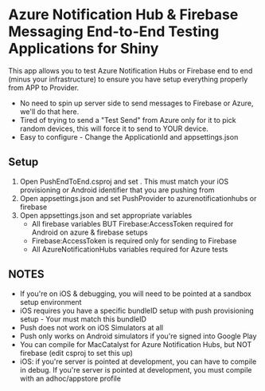 ﻿# Azure Notification Hub & Firebase Messaging End-to-End Testing Applications for Shiny

This app allows you to test Azure Notification Hubs or Firebase end to end (minus your infrastructure)
to ensure you have setup everything properly from APP to Provider.

* No need to spin up server side to send messages to Firebase or Azure, we'll do that here.
* Tired of trying to send a "Test Send" from Azure only for it to pick random devices, this will force it to send to YOUR device.
* Easy to configure - Change the ApplicationId and appsettings.json

## Setup

1. Open PushEndToEnd.csproj and set <ApplicationId>.  This must match your iOS provisioning or Android identifier that you are pushing from
2. Open appsettings.json and set PushProvider to azurenotificationhubs or firebase
3. Open appsettings.json and set appropriate variables
    * All firebase variables BUT Firebase:AccessToken required for Android on azure & firebase setups
    * Firebase:AccessToken is required only for sending to Firebase
    * All AzureNotificationHubs variables required for Azure tests

## NOTES
* If you're on iOS & debugging, you will need to be pointed at a sandbox setup environment
* iOS requires you have a specific bundleID setup with push provisioning setup - Your <ApplicationId> must match this bundleID
* Push does not work on iOS Simulators at all
* Push only works on Android simulators if you're signed into Google Play
* You can compile for MacCatalyst for Azure Notification Hubs, but NOT firebase (edit csproj to set this up)
* iOS: if you're server is pointed at development, you can have to compile in debug.  If you're server is pointed at development, you must compile with an adhoc/appstore profile